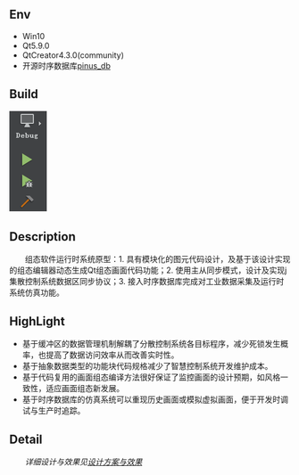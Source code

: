 ## Env
- Win10
- Qt5.9.0
- QtCreator4.3.0(community)
- 开源时序数据库[pinus_db](http://www.pinusdb.cn/)

## Build
![在这里插入图片描述](./设计方案与效果/imgs/qt_build.png)
## Description
&emsp;&emsp;组态软件运行时系统原型：1. 具有模块化的图元代码设计，及基于该设计实现的组态编辑器动态生成Qt组态画面代码功能；2. 使用主从同步模式，设计及实现j集散控制系统数据区同步协议；3. 接入时序数据库完成对工业数据采集及运行时系统仿真功能。

## HighLight
- 基于缓冲区的数据管理机制解耦了分散控制系统各目标程序，减少死锁发生概率，也提高了数据访问效率从而改善实时性。
- 基于抽象数据类型的功能块代码规格减少了智慧控制系统开发维护成本。
- 基于代码复用的画面组态编译方法很好保证了监控画面的设计预期，如风格一致性，适应画面组态新发展。
- 基于时序数据库的仿真系统可以重现历史画面或模拟虚拟画面，便于开发时调试与生产时追踪。

## Detail
&emsp;&emsp;*详细设计与效果见[设计方案与效果](./设计方案与效果/README.md)*



